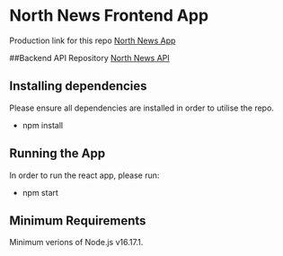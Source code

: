 # North News Frontend App

Production link for this repo [North News App](https://northnewsapp.netlify.app/)

##Backend API Repository
[North News API](https://github.com/sondos-ahmed/sondos-be-nc-news)


## Installing dependencies
Please ensure all dependencies are installed in order to utilise the repo.

- npm install 

## Running the App
In order to run the react app, please run:

- npm start

## Minimum Requirements
Minimum verions of Node.js v16.17.1. 



